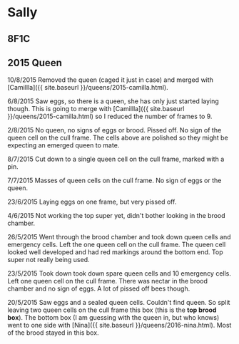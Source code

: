 # Sally

## 8F1C

## 2015 Queen

10/8/2015 Removed the queen (caged it just in case) and merged with [Camillla]({{ site.baseurl }}/queens/2015-camilla.html).

6/8/2015 Saw eggs, so there is a queen, she has only just started laying though.  This is going to merge with [Camillla]({{ site.baseurl }}/queens/2015-camilla.html) so I reduced the number of frames to 9.

2/8/2015 No queen, no signs of eggs or brood.  Pissed off.  No sign of the queen cell on the cull frame.  The cells above are polished so they might be expecting an emerged queen to mate.

8/7/2015 Cut down to a single queen cell on the cull frame, marked with a pin.

7/7/2015 Masses of queen cells on the cull frame.  No sign of eggs or the queen.

23/6/2015 Laying eggs on one frame, but very pissed off.

4/6/2015 Not working the top super yet, didn't bother looking in the brood chamber.

26/5/2015 Went through the brood chamber and took down queen cells and emergency cells.  Left the one queen cell on the cull frame.  The queen cell looked well developed and had red markings around the bottom end.  Top super not really being used.

23/5/2015  Took down took down spare queen cells and 10  emergency cells.  Left one queen cell on the cull frame.  There was nectar in the brood chamber and no sign of eggs.  A lot of pissed off bees though.

20/5/2015 Saw eggs and a sealed queen cells.  Couldn't find queen.  So split leaving two queen cells on the cull frame this box (this is the **top brood box**).  The bottom box (I am guessing with the queen in, but who knows) went to one side with [Nina]({{ site.baseurl }}/queens/2016-nina.html).  Most of the brood stayed in this box.
